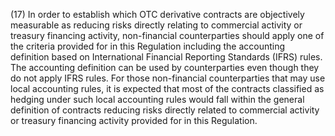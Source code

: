 (17) In order to establish which OTC derivative contracts are objectively measurable as reducing risks directly relating to commercial activity or treasury financing activity, non-financial counterparties should apply one of the criteria provided for in this Regulation including the accounting definition based on International Financial Reporting Standards (IFRS) rules. The accounting definition can be used by counterparties even though they do not apply IFRS rules. For those non-financial counterparties that may use local accounting rules, it is expected that most of the contracts classified as hedging under such local accounting rules would fall within the general definition of contracts reducing risks directly related to commercial activity or treasury financing activity provided for in this Regulation.